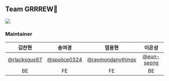 ## Team GRRREW🌳

<a href="https://namui-wiki.life" target="_blank">
  <img src="https://github.com/grrrew/.github/assets/49540564/c1d79d95-4d9e-436e-b44e-ed0bf3318b1b"/>
</a>


### Maintainer
|김찬현|송여경|엽용현|이은성|
|:---:|:---:|:---:|:---:|
|[@rlacksgus97](https://github.com/rlacksgus97)|[@spolice0324](https://github.com/spolice0324)|[@raymondanythings](https://github.com/raymondanythings)|[@eun-seong](https://github.com/eun-seong)|
|BE|FE|FE|BE|
